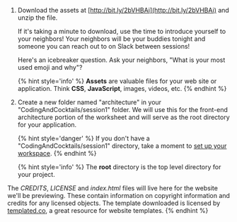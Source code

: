 1. Download the assets at [http://bit.ly/2bVHBAi](http://bit.ly/2bVHBAi) and unzip the file.

   If it's taking a minute to download, use the time to introduce yourself to your neighbors! Your neighbors will be your buddies tonight and someone you can reach out to on Slack between sessions! 
   
   Here's an icebreaker question. Ask your neighbors, "What is your most used emoji and why"?

   {% hint style='info' %}
**Assets** are valuable files for your web site or application. Think **CSS**, **JavaScript**, images, videos, etc.
   {% endhint %}

1. Create a new folder named "architecture" in your "CodingAndCocktails/session1" folder. We will use this for the front-end architecture portion of the worksheet and will serve as the root directory for your application.

   {% hint style='danger' %}
If you don't have a "CodingAndCocktails/session1" directory, take a moment to [set up your workspace](/setup).
   {% endhint %}   
    
   {% hint style='info' %}
The **root** directory is the top level directory for your project.

The _CREDITS_, _LICENSE_ and _index.html_ files will live here for the website we'll be previewing. These contain information on copyright information and credits for any licensed objects. The template downloaded is licensed by [templated.co](http://templated.co), a great resource for website templates.
  {% endhint %}